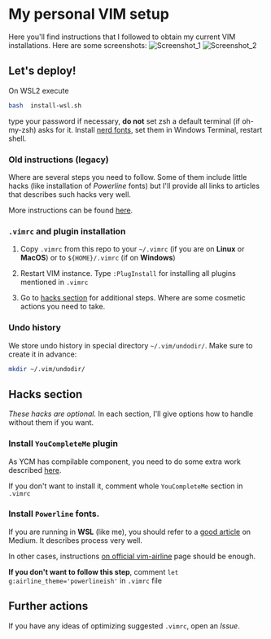 # My personal VIM setup

Here you'll find instructions that I followed to obtain my current VIM installations.
Here are some screenshots:
![Screenshot_1](https://user-images.githubusercontent.com/11070318/58766917-440b8780-858d-11e9-9b33-dc4a8a91e9f6.png)
![Screenshot_2](https://user-images.githubusercontent.com/11070318/58766918-4c63c280-858d-11e9-9c55-26027fda7a59.png)

## Let's deploy!
On WSL2 execute
```bash
bash  install-wsl.sh
```
type your password if necessary, **do not** set zsh a default terminal (if oh-my-zsh) asks for it.
Install [nerd fonts](https://github.com/romkatv/powerlevel10k#manual-font-installation), set them in Windows Terminal, restart shell.

### Old instructions (legacy)
Where are several steps you need to follow. Some of them include little hacks (like installation of _Powerline_ fonts)
but I'll provide all links to articles that describes such hacks very well.

More instructions can be found [here](https://github.com/junegunn/vim-plug/wiki/tutorial).

### `.vimrc` and plugin installation
1. Copy `.vimrc` from this repo to your `~/.vimrc` (if you are on **Linux** or **MacOS**) 
or to `${HOME}/.vimrc` (if on **Windows**)

2. Restart VIM instance. Type `:PlugInstall` for installing all plugins mentioned in `.vimrc`

3. Go to [hacks section](#hacks-section) for additional steps.
Where are some cosmetic actions you need to take.

### Undo history
We store undo history in special directory `~/.vim/undodir/`. Make sure to create it in advance:
```bash
mkdir ~/.vim/undodir/
```

## Hacks section
_These hacks are optional._ In each section, I'll give options how to handle without them if you want.


### Install `YouCompleteMe` plugin
As YCM has compilable component, you need to do some extra work described [here](https://github.com/Valloric/YouCompleteMe#installation).

If you don't want to install it, comment whole `YouCompleteMe` section in `.vimrc`

### Install `Powerline` fonts. 

If you are running in **WSL** (like me), you should refer to a 
[good article](https://medium.com/@jrcharney/bash-on-ubuntu-on-windows-the-almost-complete-set-up-1dd3cb89b794)
on Medium. It describes process very well.

In other cases, instructions [on official vim-airline](https://github.com/vim-airline/vim-airline#integrating-with-powerline-fonts) page should be enough.

**If you don't want to follow this step**, comment `let g:airline_theme='powerlineish'` in `.vimrc` file

## Further actions
If you have any ideas of optimizing suggested `.vimrc`, open an _Issue_.
